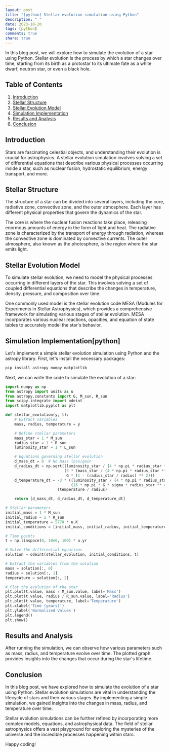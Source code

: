 ```yaml
---
layout: post
title: "[python] Stellar evolution simulation using Python"
description: " "
date: 2023-10-20
tags: [python]
comments: true
share: true
---
```


In this blog post, we will explore how to simulate the evolution of a star using Python. Stellar evolution is the process by which a star changes over time, starting from its birth as a protostar to its ultimate fate as a white dwarf, neutron star, or even a black hole.

## Table of Contents
1. [Introduction](#introduction)
2. [Stellar Structure](#stellar-structure)
3. [Stellar Evolution Model](#stellar-evolution-model)
4. [Simulation Implementation](#simulation-implementation)
5. [Results and Analysis](#results-and-analysis)
6. [Conclusion](#conclusion)

## Introduction<a name="introduction"></a>

Stars are fascinating celestial objects, and understanding their evolution is crucial for astrophysics. A stellar evolution simulation involves solving a set of differential equations that describe various physical processes occurring inside a star, such as nuclear fusion, hydrostatic equilibrium, energy transport, and more.

## Stellar Structure<a name="stellar-structure"></a>

The structure of a star can be divided into several layers, including the core, radiative zone, convective zone, and the outer atmosphere. Each layer has different physical properties that govern the dynamics of the star.

The core is where the nuclear fusion reactions take place, releasing enormous amounts of energy in the form of light and heat. The radiative zone is characterized by the transport of energy through radiation, whereas the convective zone is dominated by convective currents. The outer atmosphere, also known as the photosphere, is the region where the star emits light.

## Stellar Evolution Model<a name="stellar-evolution-model"></a>

To simulate stellar evolution, we need to model the physical processes occurring in different layers of the star. This involves solving a set of coupled differential equations that describe the changes in temperature, density, pressure, and composition over time.

One commonly used model is the stellar evolution code MESA (Modules for Experiments in Stellar Astrophysics), which provides a comprehensive framework for simulating various stages of stellar evolution. MESA incorporates various nuclear reactions, opacities, and equation of state tables to accurately model the star's behavior.

## Simulation Implementation<a name="simulation-implementation"></a>[python]

Let's implement a simple stellar evolution simulation using Python and the astropy library. First, let's install the necessary packages:

```python
pip install astropy numpy matplotlib
```

Next, we can write the code to simulate the evolution of a star:

```python
import numpy as np
from astropy import units as u
from astropy.constants import G, M_sun, R_sun
from scipy.integrate import odeint
import matplotlib.pyplot as plt

def stellar_evolution(y, t):
    # Extract variables
    mass, radius, temperature = y

    # Define stellar parameters
    mass_star = 1 * M_sun
    radius_star = 1 * R_sun
    luminosity_star = 1 * L_sun

    # Equations governing stellar evolution
    d_mass_dt = 0  # No mass loss/gain
    d_radius_dt = np.sqrt((luminosity_star / (4 * np.pi * radius_star ** 2)) /
                          (3 * (mass_star / (4 * np.pi * radius_star ** 3)) *
                           G * (1 - (radius_star / radius) ** 2)))
    d_temperature_dt = -3 * ((luminosity_star / (4 * np.pi * radius_star ** 2)) /
                             (16 * np.pi * G * sigma * radius_star ** 4)) * \
                       (temperature / radius)

    return [d_mass_dt, d_radius_dt, d_temperature_dt]

# Stellar parameters
initial_mass = 1 * M_sun
initial_radius = 1 * R_sun
initial_temperature = 5778 * u.K
initial_conditions = [initial_mass, initial_radius, initial_temperature.value]

# Time points
t = np.linspace(0, 10e6, 100) * u.yr

# Solve the differential equations
solution = odeint(stellar_evolution, initial_conditions, t)

# Extract the variables from the solution
mass = solution[:, 0]
radius = solution[:, 1]
temperature = solution[:, 2]

# Plot the evolution of the star
plt.plot(t.value, mass / M_sun.value, label='Mass')
plt.plot(t.value, radius / R_sun.value, label='Radius')
plt.plot(t.value, temperature, label='Temperature')
plt.xlabel('Time (years)')
plt.ylabel('Normalized Values')
plt.legend()
plt.show()
```

## Results and Analysis<a name="results-and-analysis"></a>

After running the simulation, we can observe how various parameters such as mass, radius, and temperature evolve over time. The plotted graph provides insights into the changes that occur during the star's lifetime.

## Conclusion<a name="conclusion"></a>

In this blog post, we have explored how to simulate the evolution of a star using Python. Stellar evolution simulations are vital in understanding the lifecycle of stars and their various stages. By implementing a simple simulation, we gained insights into the changes in mass, radius, and temperature over time.

Stellar evolution simulations can be further refined by incorporating more complex models, equations, and astrophysical data. The field of stellar astrophysics offers a vast playground for exploring the mysteries of the universe and the incredible processes happening within stars.

Happy coding!